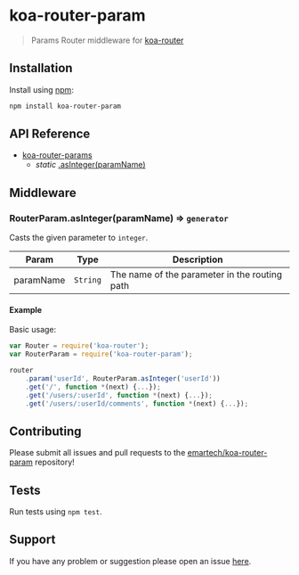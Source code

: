 # koa-router-param

> Params Router middleware for [koa-router](https://github.com/alexmingoia/koa-router)

## Installation

Install using [npm](https://www.npmjs.org/):

```sh
npm install koa-router-param
```

## API Reference

* [koa-router-params](#module_koa-router-params)
    * _static_ [.asInteger(paramName)](#exp_module_koa-router-params--Middleware--asInteger)

<a name="exp_module_koa-router-params--Middleware"></a>
## Middleware

<a name="exp_module_koa-router-params--Middleware--asInteger"></a>
### RouterParam.asInteger(paramName) ⇒ <code>generator</code>

Casts the given parameter to `integer`.

| Param | Type | Description |
| --- | --- | --- |
| paramName | <code>String</code> | The name of the parameter in the routing path |

#### Example

Basic usage:

```javascript
var Router = require('koa-router');
var RouterParam = require('koa-router-param');

router
    .param('userId', RouterParam.asInteger('userId'))
    .get('/', function *(next) {...});
    .get('/users/:userId', function *(next) {...});
    .get('/users/:userId/comments', function *(next) {...});
```

## Contributing

Please submit all issues and pull requests to the [emartech/koa-router-param](http://github.com/emartech/koa-router-param) repository!

## Tests

Run tests using `npm test`.

## Support

If you have any problem or suggestion please open an issue [here](https://github.com/emartech/koa-router-param/issues).
